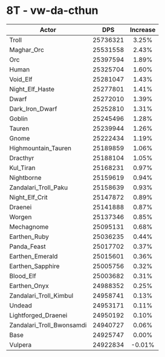 # 8T - vw-da-cthun
| Actor | DPS | Increase |
|---|:---:|:---:|
|Troll|25736321|3.25%|
|Maghar_Orc|25531558|2.43%|
|Orc|25397594|1.89%|
|Human|25325704|1.60%|
|Void_Elf|25281047|1.43%|
|Night_Elf_Haste|25277801|1.41%|
|Dwarf|25272010|1.39%|
|Dark_Iron_Dwarf|25252810|1.31%|
|Goblin|25245496|1.28%|
|Tauren|25239944|1.26%|
|Gnome|25222434|1.19%|
|Highmountain_Tauren|25189859|1.06%|
|Dracthyr|25188104|1.05%|
|Kul_Tiran|25168231|0.97%|
|Nightborne|25159619|0.94%|
|Zandalari_Troll_Paku|25158639|0.93%|
|Night_Elf_Crit|25147872|0.89%|
|Draenei|25141888|0.87%|
|Worgen|25137346|0.85%|
|Mechagnome|25095131|0.68%|
|Earthen_Ruby|25036235|0.44%|
|Panda_Feast|25017702|0.37%|
|Earthen_Emerald|25015601|0.36%|
|Earthen_Sapphire|25005756|0.32%|
|Blood_Elf|25003682|0.31%|
|Earthen_Onyx|24988352|0.25%|
|Zandalari_Troll_Kimbul|24958741|0.13%|
|Undead|24953171|0.11%|
|Lightforged_Draenei|24950192|0.10%|
|Zandalari_Troll_Bwonsamdi|24940727|0.06%|
|Base|24925747|0.00%|
|Vulpera|24922834|-0.01%|
